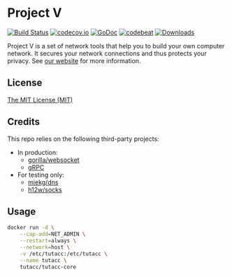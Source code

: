 # Project V

[![Build Status][1]][2] [![codecov.io][3]][4] [![GoDoc][5]][6] [![codebeat][7]][8] [![Downloads][9]][10]

[1]: https://dev.azure.com/tutacc/core/_apis/build/status/v2ray.core "Build Status badge"
[2]: https://dev.azure.com/tutacc/core/_build/latest?definitionId=1 "Azure Build Status"
[3]: https://codecov.io/github/tutacc/tutacc-core/coverage.svg?branch=master "Coverage badge"
[4]: https://codecov.io/github/tutacc/tutacc-core?branch=master "Codecov Status"
[5]: https://godoc.org/github.com/tutacc/tutacc-core?status.svg "GoDoc badge"
[6]: https://godoc.org/github.com/tutacc/tutacc-core "GoDoc"
[7]: https://codebeat.co/badges/f2354ca8-3e24-463d-a2e3-159af73b2477 "Codebeat badge"
[8]: https://codebeat.co/projects/github-com-tutacc-tutacc-core-master "Codebeat"
[9]: https://img.shields.io/github/downloads/tutacc/tutacc-core/total.svg "All releases badge"
[10]: https://github.com/tutacc/tutacc-core/releases/ "All releases number"

Project V is a set of network tools that help you to build your own computer network. It secures your network connections and thus protects your privacy. See [our website](https://www.v2fly.org/) for more information.

## License

[The MIT License (MIT)](https://raw.githubusercontent.com/tutacc/tutacc-core/master/LICENSE)

## Credits

This repo relies on the following third-party projects:

* In production:
  * [gorilla/websocket](https://github.com/gorilla/websocket)
  * [gRPC](https://google.golang.org/grpc)
* For testing only:
  * [miekg/dns](https://github.com/miekg/dns)
  * [h12w/socks](https://github.com/h12w/socks)

## Usage
```bash
docker run -d \
    --cap-add=NET_ADMIN \
    --restart=always \
    --network=host \
    -v /etc/tutacc:/etc/tutacc \
    --name tutacc \
    tutacc/tutacc-core
```
